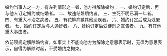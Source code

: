 婚约当事人之一方，有左列情形之一者，他方得解除婚约：
一、婚约订定后，再与他人订定婚约或结婚者。
二、故违结婚期约者。
三、生死不明已满一年者。
四、有重大不治之病者。
五、有花柳病或其他恶疾者。
六、婚约订定后成为残废者。
七、婚约订定后与人通奸者。
八、婚约订定后受徒刑之宣告者。
九、有其他重大事由者。

依前项规定解除婚约者，如事实上不能向他方为解除之意思表示时，无须为意思表示，自得为解除时起，不受婚约之拘束。
